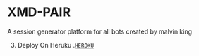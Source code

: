 # XMD-PAIR
A session generator platform for all bots created by malvin king

3. Deploy On Heruku .[`HEROKU`](https://dashboard.heroku.com/new?template=https://github.com/eliakip/Eliakim-Xmd)
